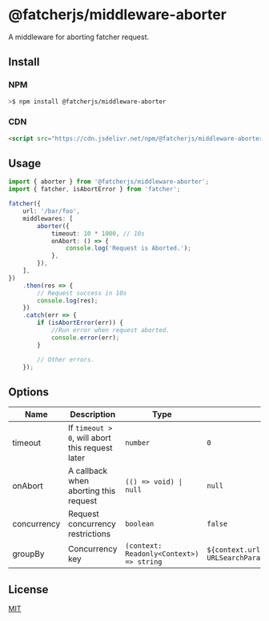 # @fatcherjs/middleware-aborter

A middleware for aborting fatcher request.

## Install

### NPM

```bash
>$ npm install @fatcherjs/middleware-aborter
```

### CDN

```html
<script src="https://cdn.jsdelivr.net/npm/@fatcherjs/middleware-aborter/dist/aborter.min.js"></script>
```

## Usage

```ts
import { aborter } from '@fatcherjs/middleware-aborter';
import { fatcher, isAbortError } from 'fatcher';

fatcher({
    url: '/bar/foo',
    middlewares: [
        aborter({
            timeout: 10 * 1000, // 10s
            onAbort: () => {
                console.log('Request is Aborted.');
            },
        }),
    ],
})
    .then(res => {
        // Request success in 10s
        console.log(res);
    })
    .catch(err => {
        if (isAbortError(err)) {
            //Run error when request aborted.
            console.error(err);
        }

        // Other errors.
    });
```

## Options

| Name        | Description                                     | Type                                     | DefaultValue                                                                         |
| ----------- | ----------------------------------------------- | ---------------------------------------- | ------------------------------------------------------------------------------------ |
| timeout     | If `timeout > 0`, will abort this request later | `number`                                 | `0`                                                                                  |
| onAbort     | A callback when aborting this request           | `(() => void) \| null`                   | `null`                                                                               |
| concurrency | Request concurrency restrictions                | `boolean`                                | `false`                                                                              |
| groupBy     | Concurrency key                                 | `(context: Readonly<Context>) => string` | `${context.url}_${context.method}_${new URLSearchParams(context.params).toString()}` |

## License

[MIT](https://github.com/fatcherjs/fatcher/blob/master/LICENSE)
